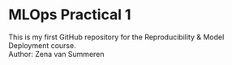 # MLOps Practical 1
This is my first GitHub repository for the Reproducibility & Model Deployment course.  
Author: Zena van Summeren
